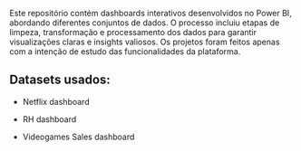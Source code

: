 Este repositório contém dashboards interativos desenvolvidos no Power BI, abordando diferentes conjuntos de dados. O processo incluiu etapas de limpeza, transformação e processamento dos dados para garantir visualizações claras e insights valiosos. Os projetos foram feitos apenas com a intenção de estudo das funcionalidades da plataforma. 

## Datasets usados:

- Netflix dashboard
<a href="https://www.kaggle.com/datasets/shivamb/netflix-shows?resource=download"> </a>

- RH dashboard
<a href="[https://www.kaggle.com/datasets/shivamb/netflix-shows?resource=download](https://drive.google.com/drive/folders/1l9gZP16owEf8shLEuKBa27kr4-QXrmUi?usp=drive_link)"> </a>

- Videogames Sales dashboard

<a href="[https://www.kaggle.com/datasets/shivamb/netflix-shows?resource=download](https://www.kaggle.com/datasets/sidtwr/videogames-sales-dataset)"> </a>

  

  
